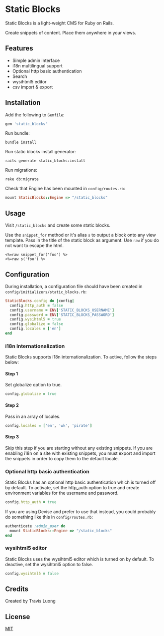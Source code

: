 # Static Blocks

Static Blocks is a light-weight CMS for Ruby on Rails.

Create snippets of content. Place them anywhere in your views.

## Features
* Simple admin interface
* i18n multilingual support
* Optional http basic authentication
* Search
* wysihtml5 editor
* csv import & export

## Installation

Add the following to `Gemfile`:

```ruby
gem 'static_blocks'
```

Run bundle:

```shell
bundle install
```

Run static blocks install generator:

```shell
rails generate static_blocks:install
```

Run migrations:

```shell
rake db:migrate
```

Check that Engine has been mounted in `config/routes.rb`:

```ruby
mount StaticBlocks::Engine => "/static_blocks"
```

## Usage

Visit `/static_blocks` and create some static blocks.

Use the `snippet_for` method or it's alias `s` to output a block onto any view template. Pass in the title of the static block as argument. Use `raw` if you do not want to escape the html.

```
<%=raw snippet_for('foo') %>
<%=raw s('foo') %>
```

## Configuration

During installation, a configuration file should have been created in `config/initializers/static_blocks.rb`:

```ruby
StaticBlocks.config do |config|
  config.http_auth = false
  config.username = ENV['STATIC_BLOCKS_USERNAME']
  config.password = ENV['STATIC_BLOCKS_PASSWORD']
  config.wysihtml5 = true
  config.globalize = false
  config.locales = ['en']
end
```

### i18n Internationalization

Static Blocks supports i18n internationalization. To active, follow the steps below:

#### Step 1

Set globalize option to true.

```ruby
config.globalize = true
```

#### Step 2

Pass in an array of locales.

```ruby
config.locales = ['en', 'wk', 'pirate']
```

#### Step 3

Skip this step if you are starting without any existing snippets. If you are enabling i18n on a site with existing snippets, you must export and import the snippets in order to copy them to the default locale.

### Optional http basic authentication

Static Blocks has an optional http basic authentication which is turned off by default. To activate, set the http_auth option to true and create environment variables for the username and password.

```ruby
config.http_auth = true
```

If you are using Devise and prefer to use that instead, you could probably do something like this in `config/routes.rb`:

```ruby
authenticate :admin_user do
  mount StaticBlocks::Engine => "/static_blocks"
end
```

### wysihtml5 editor
Static Blocks uses the wysihtml5 editor which is turned on by default. To deactive, set the wysihtml5 option to false.

```ruby
config.wysihtml5 = false
```

## Credits
Created by Travis Luong

## License
[MIT](http://opensource.org/licenses/MIT)
